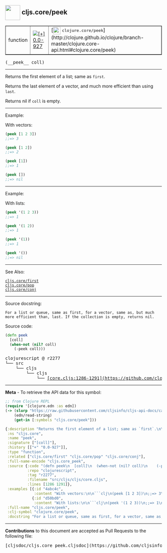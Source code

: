 ## <img width="48px" valign="middle" src="http://i.imgur.com/Hi20huC.png"> cljs.core/peek

 <table border="1">
<tr>

<td>function</td>
<td><a href="https://github.com/cljsinfo/cljs-api-docs/tree/0.0-927"><img valign="middle" alt="[+] 0.0-927" src="https://img.shields.io/badge/+-0.0--927-lightgrey.svg"></a> </td>
<td>
[<img height="24px" valign="middle" src="http://i.imgur.com/1GjPKvB.png"> <samp>clojure.core/peek</samp>](http://clojure.github.io/clojure/branch-master/clojure.core-api.html#clojure.core/peek)
</td>
</tr>
</table>

 <samp>
(__peek__ coll)<br>
</samp>

---

Returns the first element of a list; same as `first`.

Returns the last element of a vector, and much more efficient than using `last`.

Returns nil if `coll` is empty.

---

Example:

With vectors:

```clj
(peek [1 2 3])
;;=> 3

(peek [1 2])
;;=> 2

(peek [1])
;;=> 1

(peek [])
;;=> nil
```

---
Example:

With lists:

```clj
(peek '(1 2 3))
;;=> 1

(peek '(1 2))
;;=> 1

(peek '(1))
;;=> 1

(peek '())
;;=> nil
```

---

See Also:

[`cljs.core/first`](cljs.core_first.md)<br>
[`cljs.core/pop`](cljs.core_pop.md)<br>
[`cljs.core/conj`](cljs.core_conj.md)<br>

---

Source docstring:

```
For a list or queue, same as first, for a vector, same as, but much
more efficient than, last. If the collection is empty, returns nil.
```

Source code:

```clj
(defn peek
  [coll]
  (when-not (nil? coll)
    (-peek coll)))
```

 <pre>
clojurescript @ r2277
└── src
    └── cljs
        └── cljs
            └── <ins>[core.cljs:1286-1291](https://github.com/clojure/clojurescript/blob/r2277/src/cljs/cljs/core.cljs#L1286-L1291)</ins>
</pre>


---

__Meta__ - To retrieve the API data for this symbol:

```clj
;; from Clojure REPL
(require '[clojure.edn :as edn])
(-> (slurp "https://raw.githubusercontent.com/cljsinfo/cljs-api-docs/catalog/cljs-api.edn")
    (edn/read-string)
    (get-in [:symbols "cljs.core/peek"]))
```

```clj
{:description "Returns the first element of a list; same as `first`.\n\nReturns the last element of a vector, and much more efficient than using `last`.\n\nReturns nil if `coll` is empty.",
 :ns "cljs.core",
 :name "peek",
 :signature ["[coll]"],
 :history [["+" "0.0-927"]],
 :type "function",
 :related ["cljs.core/first" "cljs.core/pop" "cljs.core/conj"],
 :full-name-encode "cljs.core_peek",
 :source {:code "(defn peek\n  [coll]\n  (when-not (nil? coll)\n    (-peek coll)))",
          :repo "clojurescript",
          :tag "r2277",
          :filename "src/cljs/cljs/core.cljs",
          :lines [1286 1291]},
 :examples [{:id "4abc4c",
             :content "With vectors:\n\n```clj\n(peek [1 2 3])\n;;=> 3\n\n(peek [1 2])\n;;=> 2\n\n(peek [1])\n;;=> 1\n\n(peek [])\n;;=> nil\n```"}
            {:id "d50bd0",
             :content "With lists:\n\n```clj\n(peek '(1 2 3))\n;;=> 1\n\n(peek '(1 2))\n;;=> 1\n\n(peek '(1))\n;;=> 1\n\n(peek '())\n;;=> nil\n```"}],
 :full-name "cljs.core/peek",
 :clj-symbol "clojure.core/peek",
 :docstring "For a list or queue, same as first, for a vector, same as, but much\nmore efficient than, last. If the collection is empty, returns nil."}

```

---

__Contributions__ to this document are accepted as Pull Requests to the following file:

 <pre>
[cljsdoc/cljs.core_peek.cljsdoc](https://github.com/cljsinfo/cljs-api-docs/blob/master/cljsdoc/cljs.core_peek.cljsdoc)
</pre>

